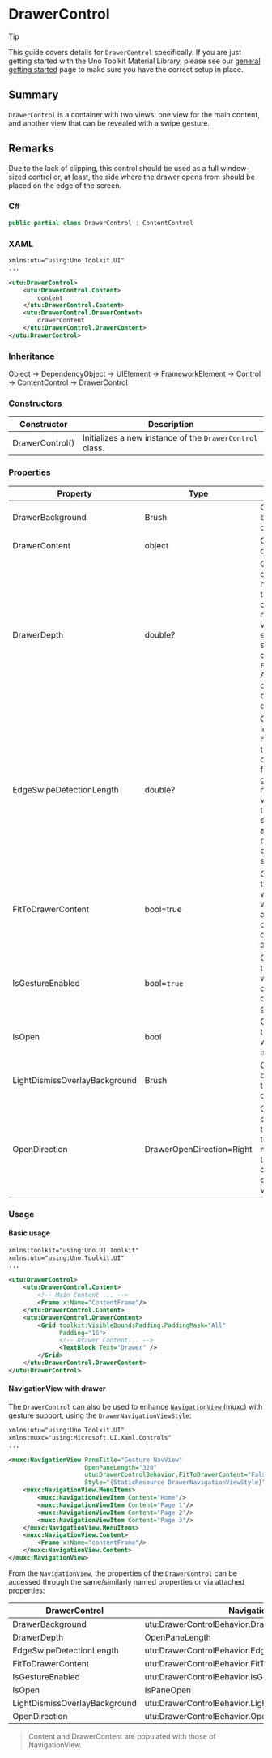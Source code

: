 # DrawerControl

> [!TIP] 
> This guide covers details for `DrawerControl` specifically. If you are just getting started with the Uno Toolkit Material Library, please see our [general getting started](../getting-started.md) page to make sure you have the correct setup in place.

## Summary
`DrawerControl` is a container with two views; one view for the main content, and another view that can be revealed with a swipe gesture.

## Remarks
Due to the lack of clipping, this control should be used as a full window-sized control or, at least, the side where the drawer opens from should be placed on the edge of the screen.

### C#
```csharp
public partial class DrawerControl : ContentControl
```

### XAML
```xml
xmlns:utu="using:Uno.Toolkit.UI"
...

<utu:DrawerControl>
    <utu:DrawerControl.Content>
        content
    </utu:DrawerControl.Content>
    <utu:DrawerControl.DrawerContent>
        drawerContent
    </utu:DrawerControl.DrawerContent>
</utu:DrawerControl>
```

### Inheritance 
Object &#8594; DependencyObject &#8594; UIElement &#8594; FrameworkElement &#8594; Control &#8594; ContentControl &#8594; DrawerControl

### Constructors
| Constructor     | Description                                              |
|-----------------|----------------------------------------------------------|
| DrawerControl() | Initializes a new instance of the `DrawerControl` class. |

### Properties
Property|Type|Description
-|-|-
DrawerBackground|Brush|Gets or sets the background of the drawer.
DrawerContent|object|Gets or sets the drawer content.
DrawerDepth|double?|Get or sets the depth (width or height depending on the `OpenDirection`) of the drawer.<br/>note: The default value is null which enables fully stretched or fit the content (see: `FitToDrawerContent`). Alternatively, a concrete value can be set for a fixed depth.
EdgeSwipeDetectionLength|double?|Gets or sets the length (width or height depending on the `OpenDirection`) of the area allowed for opening swipe gesture. <br/>note: By default, this value is null allowing the drawer to be swiped open from anywhere. Setting a positive value will enforce the edge swipe for opening.
FitToDrawerContent|bool=true|Get or sets a value that indicates whether the drawer will fit to content and aligned to the edge or stretch to fill the control when `DrawerDepth` is null.
IsGestureEnabled|bool=`true`|Get or sets a value that indicates whether the user can interact with the control using gesture.
IsOpen|bool|Gets or sets a value that specifies whether the drawer is open.
LightDismissOverlayBackground|Brush|Gets or sets the brush used to paint the light dismiss overlay.
OpenDirection|DrawerOpenDirection=Right|Gets or sets the direction in which the drawer opens toward. <br/>note: The position of the drawer when opened is the opposite of this value.

### Usage
#### Basic usage
```xml
xmlns:toolkit="using:Uno.UI.Toolkit"
xmlns:utu="using:Uno.Toolkit.UI"
...

<utu:DrawerControl>
    <utu:DrawerControl.Content>
        <!-- Main Content ... -->
        <Frame x:Name="ContentFrame"/>
    </utu:DrawerControl.Content>
    <utu:DrawerControl.DrawerContent>
        <Grid toolkit:VisibleBoundsPadding.PaddingMask="All"
              Padding="16">
              <!-- Drawer Content... -->
              <TextBlock Text="Drawer" />
        </Grid>
    </utu:DrawerControl.DrawerContent>
</utu:DrawerControl>
```

#### NavigationView with drawer
The `DrawerControl` can also be used to enhance [`NavigationView` (muxc)](https://docs.microsoft.com/en-us/windows/winui/api/microsoft.ui.xaml.controls.navigationview?view=winui-3.0) with gesture support, using the `DrawerNavigationViewStyle`:
```xml
xmlns:utu="using:Uno.Toolkit.UI"
xmlns:muxc="using:Microsoft.UI.Xaml.Controls"
...

<muxc:NavigationView PaneTitle="Gesture NavView"
                     OpenPaneLength="320"
                     utu:DrawerControlBehavior.FitToDrawerContent="False"
                     Style="{StaticResource DrawerNavigationViewStyle}">
    <muxc:NavigationView.MenuItems>
        <muxc:NavigationViewItem Content="Home"/>
        <muxc:NavigationViewItem Content="Page 1"/>
        <muxc:NavigationViewItem Content="Page 2"/>
        <muxc:NavigationViewItem Content="Page 3"/>
    </muxc:NavigationView.MenuItems>
    <muxc:NavigationView.Content>
        <Frame x:Name="contentFrame"/>
    </muxc:NavigationView.Content>
</muxc:NavigationView>
```

From the `NavigationView`, the properties of the `DrawerControl` can be accessed through the same/similarly named properties or via attached properties:

DrawerControl|NavigationView
-|-
DrawerBackground|utu:DrawerControlBehavior.DrawerBackground
DrawerDepth|OpenPaneLength
EdgeSwipeDetectionLength|utu:DrawerControlBehavior.EdgeSwipeDetectionLength
FitToDrawerContent|utu:DrawerControlBehavior.FitToDrawerContent
IsGestureEnabled|utu:DrawerControlBehavior.IsGestureEnabled
IsOpen|IsPaneOpen
LightDismissOverlayBackground|utu:DrawerControlBehavior.LightDismissOverlayBackground
OpenDirection|utu:DrawerControlBehavior.OpenDirection
> Content and DrawerContent are populated with those of NavigationView.
